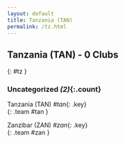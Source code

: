```yaml
---
layout: default
title: Tanzania (TAN)
permalink: /tz.html
---
```



## Tanzania (TAN) - 0 Clubs
{: #tz }









### Uncategorized _(2)_{:.count}


Tanzania  (TAN)  _#tan_{: .key} <br>
{: .team #tan }

Zanzibar  (ZAN)  _#zan_{: .key} <br>
{: .team #zan }


 
